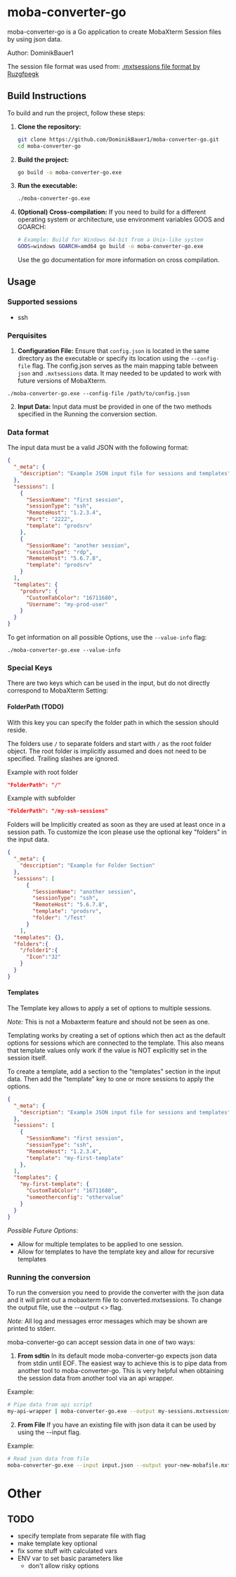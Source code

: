 # moba-converter-go

moba-converter-go is a Go application to create MobaXterm Session files by using json data. 

Author: DominikBauer1

The session file format was used from: [.mxtsessions file format by Ruzgfpegk](https://gist.github.com/Ruzgfpegk/ab597838e4abbe8de30d7224afd062ea)

## Build Instructions

To build and run the project, follow these steps:

1. **Clone the repository:**

   ```bash
   git clone https://github.com/DominikBauer1/moba-converter-go.git
   cd moba-converter-go
   ```
2. **Build the project:**
    ```bash
    go build -o moba-converter-go.exe
    ```
3. **Run the executable:**
    ```bash
    ./moba-converter-go.exe
    ```
4. **(Optional) Cross-compilation:**
    If you need to build for a different operating system or architecture, use environment variables GOOS and GOARCH:
    ```bash
    # Example: Build for Windows 64-bit from a Unix-like system
    GOOS=windows GOARCH=amd64 go build -o moba-converter-go.exe
    ```
    Use the go documentation for more information on cross compilation.


## Usage

### Supported sessions

- ssh 


### Perquisites

1. **Configuration File:**
Ensure that `config.json` is located in the same directory as the executable or specify its location using the `--config-file` flag. The config.json serves as the main mapping table between `json` and `.mxtsessions` data. It may needed to be updated to work with future versions of MobaXterm.

```shell
./moba-converter-go.exe --config-file /path/to/config.json
```

2. **Input Data:**
Input data must be provided in one of the two methods specified in the Running the conversion section.


### Data format

The input data must be a valid JSON with the following format:

```json
{
  "_meta": {
    "description": "Example JSON input file for sessions and templates"
  },
  "sessions": [
    {
      "SessionName": "first session",
      "sessionType": "ssh",
      "RemoteHost": "1.2.3.4",
      "Port": "2222",
      "template": "prodsrv"
    },
    {
      "SessionName": "another session",
      "sessionType": "rdp",
      "RemoteHost": "5.6.7.8",
      "template": "prodsrv"
    }
  ],
  "templates": {
    "prodsrv": {
      "CustomTabColor": "16711680",
      "Username": "my-prod-user"
    }
  }
}
```

To get information on all possible Options, use the `--value-info` flag:

```shell
./moba-converter-go.exe --value-info
```

### Special Keys
There are two keys which can be used in the input, but do not directly correspond to MobaXterm Setting: 

#### FolderPath (TODO)
With this key you can specify the folder path in which the session should reside.

The folders use `/` to separate folders and start with `/` as the root folder object.
The root folder is implicitly assumed and does not need to be specified.
Trailing slashes are ignored.

Example with root folder
```json
"FolderPath": "/"
```

Example with subfolder
```json
"FolderPath": "/my-ssh-sessions"
```

Folders will be Implicitly created as soon as they are used at least once in a session path. To customize the icon please use the optional key "folders" in the input data.


```json
{
  "_meta": {
    "description": "Example for Folder Section"
  },
  "sessions": [    
      {
        "SessionName": "another session",
        "sessionType": "ssh",
        "RemoteHost": "5.6.7.8",
        "template": "prodsrv",
        "folder": "/Test"
      }
    ],
  "templates": {},
  "folders":{
    "/folder1":{
      "Icon":"32"
    }
  }
}
```

#### Templates

The Template key allows to apply a set of options to multiple sessions.

*Note:* This is not a Mobaxterm feature and should not be seen as one.

Templating works by creating a set of options which then act as the default options for sessions which are connected to the template. 
This also means that template values only work if the value is NOT explicitly set in the session itself.

To create a template, add a section to the "templates" section in the input data.
Then add the "template" key to one or more sessions to apply the options.

```json
{
  "_meta": {
    "description": "Example JSON input file for sessions and templates"
  },
  "sessions": [
    {
      "SessionName": "first session",
      "sessionType": "ssh",
      "RemoteHost": "1.2.3.4",
      "template": "my-first-template"
    },
  ],
  "templates": {
    "my-first-template": {
      "CustomTabColor": "16711680",
      "someotherconfig": "othervalue"
    }
  }
}
```


*Possible Future Options*: 
- Allow for multiple templates to be applied to one session.
- Allow for templates to have the template key and allow for recursive templates

### Running the conversion

To run the conversion you need to provide the converter with the json data and it will print out a mobaxterm file to converted.mxtsessions.
To change the output file, use the --output <> flag.

*Note:* All log and  messages error messages which may be shown are printed to stderr.

moba-converter-go can accept session data in one of two ways: 

1. **From sdtin**
In its default mode moba-converter-go expects json data from stdin until EOF. The easiest way to achieve this is to pipe data from another tool to moba-converter-go.
This is very helpful when obtaining the session data from another tool via an api wrapper.

Example: 
```bash
# Pipe data from api script
my-api-wrapper | moba-converter-go.exe --output my-sessions.mxtsessions
```

2. **From File**
If you have an existing file with json data it can be used by using the --input flag.

Example: 
```bash
# Read json data from file
moba-converter-go.exe --input input.json --output your-new-mobafile.mxtsessions
```


# Other
## TODO
- specify template from separate file with flag
- make template key optional
- fix some stuff with calculated vars
- ENV var to set basic parameters like
  - don't allow risky options